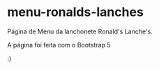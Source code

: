 # menu-ronalds-lanches
Página de Menu da lanchonete Ronald's Lanche's.

A página foi feita com o Bootstrap 5 

:) 




